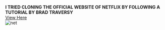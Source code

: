 <b>I TRIED CLONING THE OFFICIAL WEBSITE OF NETFLIX BY FOLLOWING A TUTORIAL BY BRAD  TRAVERSY</b>
<br>
<a href="https://netflix-copyby-unnati.netlify.app">View Here</a>
<br>
<img src="https://i.ibb.co/qFjnWVN/net.png" alt="net" border="0">


